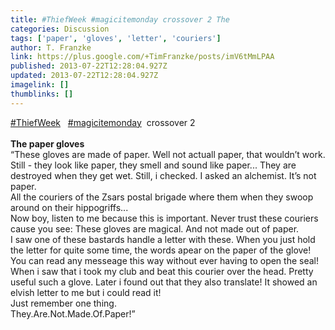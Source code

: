 ```yaml
---
title: #ThiefWeek #magicitemonday crossover 2 The
categories: Discussion
tags: ['paper', 'gloves', 'letter', 'couriers']
author: T. Franzke
link: https://plus.google.com/+TimFranzke/posts/imV6tMmLPAA
published: 2013-07-22T12:28:04.927Z
updated: 2013-07-22T12:28:04.927Z
imagelink: []
thumblinks: []
---
```


 <a rel="nofollow" class="ot-hashtag" href="https://plus.google.com/s/%23ThiefWeek/posts">#ThiefWeek</a>   <a rel="nofollow" class="ot-hashtag" href="https://plus.google.com/s/%23magicitemonday/posts">#magicitemonday</a>  crossover 2<br /><br /><b>The paper gloves</b> <br />“These gloves are made of paper. Well not actuall paper, that wouldn’t work. Still - they look like paper, they smell and sound like paper... They are destroyed when they get wet. Still, i checked. I asked an alchemist. It’s not paper. <br />All the couriers of the Zsars postal brigade where them when they swoop around on their hippogriffs... <br />Now boy, listen to me because this is important. Never trust these couriers cause you see: These gloves are magical. And not made out of paper. <br />I saw one of these bastards handle a letter with these. When you just hold the letter for quite some time, the words apear on the paper of the glove! You can read any messeage this way without ever having to open the seal! When i saw that i took my club and beat this courier over the head. Pretty useful such a glove. Later i found out that they also translate! It showed an elvish letter to me but i could read it! <br />Just remember one thing. <br />They.Are.Not.Made.Of.Paper!” 